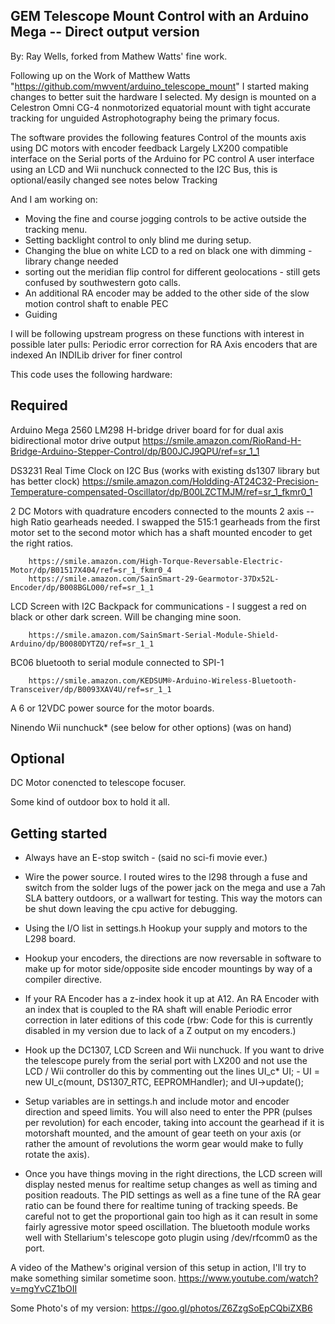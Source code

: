 
GEM Telescope Mount Control with an Arduino Mega -- Direct output version
------------------------------------------------

By: Ray Wells, forked from Mathew Watts' fine work.

 Following up on the Work of Matthew Watts "https://github.com/mwvent/arduino_telescope_mount" I started making changes to better suit the hardware I selected. My design is mounted on a Celestron Omni CG-4 nonmotorized equatorial mount with tight accurate tracking for unguided Astrophotography being the primary focus. 

The software provides the following features
   Control of the mounts axis using DC motors with encoder feedback
   Largely LX200 compatible interface on the Serial ports of the Arduino for PC control
   A user interface using an LCD and Wii nunchuck connected to the I2C Bus, this is optional/easily changed see notes below
   Tracking

And I am working on: 
- Moving the fine and course jogging controls to be active outside the tracking menu.
- Setting backlight control to only blind me during setup.
- Changing the blue on white LCD to a red on black one with dimming - library change needed
- sorting out the meridian flip control for different geolocations - still gets confused by southwestern goto calls.
- An additional RA encoder may be added to the other side of the slow motion control shaft to enable PEC 
- Guiding

I will be following upstream progress on these functions with interest in possible later pulls:
   Periodic error correction for RA Axis encoders that are indexed
   An INDILib driver for finer control

This code uses the following hardware:

Required
--------
Arduino Mega 2560 
LM298 H-bridge driver board for for dual axis bidirectional motor drive output 
		https://smile.amazon.com/RioRand-H-Bridge-Arduino-Stepper-Control/dp/B00JCJ9QPU/ref=sr_1_1

DS3231 Real Time Clock on I2C Bus (works with existing ds1307 library but has better clock)
		https://smile.amazon.com/Holdding-AT24C32-Precision-Temperature-compensated-Oscillator/dp/B00LZCTMJM/ref=sr_1_fkmr0_1

2 DC Motors with quadrature encoders connected to the mounts 2 axis --high Ratio gearheads needed. I swapped the 515:1 gearheads from the first motor set to the second motor which has a shaft mounted encoder to get the right ratios. 

		https://smile.amazon.com/High-Torque-Reversable-Electric-Motor/dp/B01517X404/ref=sr_1_fkmr0_4
		https://smile.amazon.com/SainSmart-29-Gearmotor-37Dx52L-Encoder/dp/B008BGLO00/ref=sr_1_1

LCD Screen with I2C Backpack for communications - I suggest a red on black or other dark screen. Will be changing mine soon.

		https://smile.amazon.com/SainSmart-Serial-Module-Shield-Arduino/dp/B0080DYTZQ/ref=sr_1_1

BC06 bluetooth to serial module connected to SPI-1 

		https://smile.amazon.com/KEDSUM®-Arduino-Wireless-Bluetooth-Transceiver/dp/B0093XAV4U/ref=sr_1_1

A 6 or 12VDC power source for the motor boards. 
		
Ninendo Wii nunchuck* (see below for other options) (was on hand)

Optional
--------
DC Motor conencted to telescope focuser.

Some kind of outdoor box to hold it all.

Getting started
---------------
-  Always have an E-stop switch - (said no sci-fi movie ever.) 
- Wire the power source. I routed wires to the l298 through a fuse and switch from the solder lugs of the power jack on the mega and use a 7ah SLA battery outdoors, or a wallwart for testing. This way the motors can be shut down leaving the cpu active for debugging.
- Using the I/O list in settings.h Hookup your supply and motors to the L298 board.
- Hookup your encoders, the directions are now reversable in software to make up for motor side/opposite side encoder mountings by way of a compiler directive. 
  
- If your RA Encoder has a z-index hook it up at A12. An RA Encoder with an index that is coupled to the RA shaft will enable Periodic error correction in later editions of this code (rbw: Code for this is currently disabled in my version due to lack of a Z output on my encoders.)

- Hook up the DC1307, LCD Screen and Wii nunchuck. If you want to drive the telescope purely from the serial port with LX200 and not use the LCD / Wii controller  do this by commenting out the lines UI_c* UI; - UI = new UI_c(mount, DS1307_RTC, EEPROMHandler); and UI->update();

- Setup variables are in settings.h and include motor and encoder direction and speed limits. You will also need to enter the PPR (pulses per revolution) for each encoder, taking into account the gearhead if it is motorshaft mounted, and the amount of gear teeth on your axis (or rather the amount of revolutions the worm gear would make to fully rotate the axis). 

- Once you have things moving in the right directions, the LCD screen will display nested menus for realtime setup changes as well as timing and position readouts.  The PID settings as well as a fine tune of the RA gear ratio can be found there for realtime tuning of tracking speeds. Be careful not to get the proportional gain too high as it can result in some fairly agressive motor speed oscillation. The bluetooth module works well with Stellarium's telescope goto plugin using /dev/rfcomm0 as the port. 



A video of the Mathew's original version of this setup in action, I'll try to make something similar sometime soon.
https://www.youtube.com/watch?v=mgYvCZ1bOII 

Some Photo's of my version:
https://goo.gl/photos/Z6ZzgSoEpCQbiZXB6
